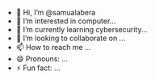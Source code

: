 - 👋 Hi, I’m @samualabera
- 👀 I’m interested in computer...
- 🌱 I’m currently learning cybersecurity...
- 💞️ I’m looking to collaborate on ...
- 📫 How to reach me ...
- 😄 Pronouns: ...
- ⚡ Fun fact: ...

<!---
samualabera/samualabera is a ✨ special ✨ repository because its `README.md` (this file) appears on your GitHub profile.
You can click the Preview link to take a look at your changes.
--->
